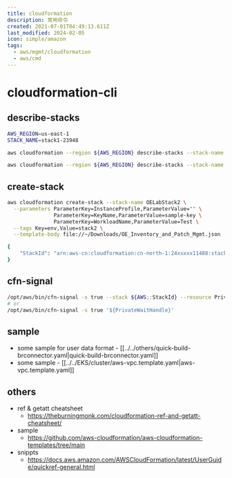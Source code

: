 ```yaml
---
title: cloudformation
description: 常用命令
created: 2021-07-01T04:49:13.611Z
last_modified: 2024-02-05
icon: simple/amazon
tags:
  - aws/mgmt/cloudformation
  - aws/cmd
---
```

# cloudformation-cli

## describe-stacks
```sh
AWS_REGION=us-east-1
STACK_NAME=stack1-23948

aws cloudformation --region ${AWS_REGION} describe-stacks --stack-name ${STACK_NAME} --query 'Stacks[0].Outputs[?OutputKey==`VPCID`].OutputValue' --output text

aws cloudformation --region ${AWS_REGION} describe-stacks --stack-name ${STACK_NAME} --query 'Stacks[0].StackStatus' --output text

```

## create-stack
```sh
aws cloudformation create-stack --stack-name OELabStack2 \
  --parameters ParameterKey=InstanceProfile,ParameterValue="" \
               ParameterKey=KeyName,ParameterValue=sample-key \
               ParameterKey=WorkloadName,ParameterValue=Test \
  --tags Key=env,Value=stack2 \
  --template-body file://~/Downloads/OE_Inventory_and_Patch_Mgmt.json

{
    "StackId": "arn:aws-cn:cloudformation:cn-north-1:24xxxxx11488:stack/OELabStack1/64469510-5339-11ea-8854-022274580dba"
}

```

## cfn-signal
```sh
/opt/aws/bin/cfn-signal -s true --stack ${AWS::StackId} --resource PrivateWaitCondition --region ${AWS::Region} 
# or 
/opt/aws/bin/cfn-signal -s true '${PrivateWaitHandle}'

```


## sample
- some sample for user data format - [[../../others/quick-build-brconnector.yaml|quick-build-brconnector.yaml]]
- some sample - [[../../EKS/cluster/aws-vpc.template.yaml|aws-vpc.template.yaml]]

## others
- ref & getatt cheatsheet
    - https://theburningmonk.com/cloudformation-ref-and-getatt-cheatsheet/
- sample
    - https://github.com/aws-cloudformation/aws-cloudformation-templates/tree/main
- snippts
    - https://docs.aws.amazon.com/AWSCloudFormation/latest/UserGuide/quickref-general.html



